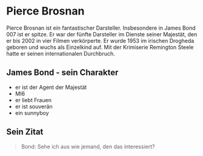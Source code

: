 # Pierce Brosnan

Pierce Brosnan ist ein fantastischer Darsteller. Insbesondere in James Bond 007 ist er spitze. Er war der fünfte Darsteller im Dienste seiner Majestät, den er bis 2002 in vier Filmen verkörperte. Er wurde 1953 im irischen Drogheda geboren und wuchs als Einzelkind auf. Mit der Krimiserie Remington Steele hatte er seinen internationalen Durchbruch.

## James Bond - sein Charakter
* er ist der Agent der Majestät
* MI6
* er liebt Frauen
* er ist souverän
* ein sunnyboy

## Sein Zitat
>Bond: Sehe ich aus wie jemand, den das interessiert?
